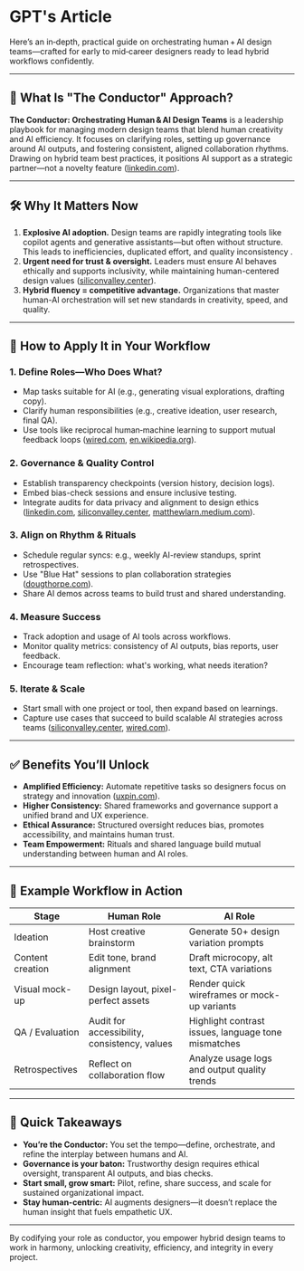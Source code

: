 # GPT's Article

Here’s an in‑depth, practical guide on orchestrating human + AI design teams—crafted for early to mid‑career designers ready to lead hybrid workflows confidently.

---

## 🎯 What Is "The Conductor" Approach?

**The Conductor: Orchestrating Human & AI Design Teams** is a leadership playbook for managing modern design teams that blend human creativity and AI efficiency. It focuses on clarifying roles, setting up governance around AI outputs, and fostering consistent, aligned collaboration rhythms. Drawing on hybrid team best practices, it positions AI support as a strategic partner—not a novelty feature ([linkedin.com][1]).

---

## 🛠 Why It Matters Now

1. **Explosive AI adoption.** Design teams are rapidly integrating tools like copilot agents and generative assistants—but often without structure. This leads to inefficiencies, duplicated effort, and quality inconsistency .
2. **Urgent need for trust & oversight.** Leaders must ensure AI behaves ethically and supports inclusivity, while maintaining human-centered design values ([siliconvalley.center][2]).
3. **Hybrid fluency = competitive advantage.** Organizations that master human-AI orchestration will set new standards in creativity, speed, and quality.

---

## 🔧 How to Apply It in Your Workflow

### 1. **Define Roles—Who Does What?**

* Map tasks suitable for AI (e.g., generating visual explorations, drafting copy).
* Clarify human responsibilities (e.g., creative ideation, user research, final QA).
* Use tools like reciprocal human‑machine learning to support mutual feedback loops ([wired.com][3], [en.wikipedia.org][4]).

### 2. **Governance & Quality Control**

* Establish transparency checkpoints (version history, decision logs).
* Embed bias-check sessions and ensure inclusive testing.
* Integrate audits for data privacy and alignment to design ethics ([linkedin.com][5], [siliconvalley.center][2], [matthewlarn.medium.com][6]).

### 3. **Align on Rhythm & Rituals**

* Schedule regular syncs: e.g., weekly AI-review standups, sprint retrospectives.
* Use "Blue Hat" sessions to plan collaboration strategies ([dougthorpe.com][7]).
* Share AI demos across teams to build trust and shared understanding.

### 4. **Measure Success**

* Track adoption and usage of AI tools across workflows.
* Monitor quality metrics: consistency of AI outputs, bias reports, user feedback.
* Encourage team reflection: what's working, what needs iteration?

### 5. **Iterate & Scale**

* Start small with one project or tool, then expand based on learnings.
* Capture use cases that succeed to build scalable AI strategies across teams ([siliconvalley.center][2], [wired.com][3]).

---

## ✅ Benefits You’ll Unlock

* **Amplified Efficiency:** Automate repetitive tasks so designers focus on strategy and innovation ([uxpin.com][8]).
* **Higher Consistency:** Shared frameworks and governance support a unified brand and UX experience.
* **Ethical Assurance:** Structured oversight reduces bias, promotes accessibility, and maintains human trust.
* **Team Empowerment:** Rituals and shared language build mutual understanding between human and AI roles.

---

## 🎨 Example Workflow in Action

| Stage            | Human Role                                   | AI Role                                             |
| ---------------- | -------------------------------------------- | --------------------------------------------------- |
| Ideation         | Host creative brainstorm                     | Generate 50+ design variation prompts               |
| Content creation | Edit tone, brand alignment                   | Draft microcopy, alt text, CTA variations           |
| Visual mock-up   | Design layout, pixel-perfect assets          | Render quick wireframes or mock-up variants         |
| QA / Evaluation  | Audit for accessibility, consistency, values | Highlight contrast issues, language tone mismatches |
| Retrospectives   | Reflect on collaboration flow                | Analyze usage logs and output quality trends        |

---

## 📌 Quick Takeaways

* **You’re the Conductor:** You set the tempo—define, orchestrate, and refine the interplay between humans and AI.
* **Governance is your baton:** Trustworthy design requires ethical oversight, transparent AI outputs, and bias checks.
* **Start small, grow smart:** Pilot, refine, share success, and scale for sustained organizational impact.
* **Stay human-centric:** AI augments designers—it doesn’t replace the human insight that fuels empathetic UX.

---

By codifying your role as conductor, you empower hybrid design teams to work in harmony, unlocking creativity, efficiency, and integrity in every project.

[1]: https://www.linkedin.com/pulse/collaborative-intelligence-orchestrating-human-ai-teams-continuous-vnv1e?utm_source=chatgpt.com "Orchestrating Human-AI Teams for Continuous Improvement"
[2]: https://siliconvalley.center/blog/redefining-leadership-in-the-age-of-human-ai-teams-from-commanding-to-orchestrating?utm_source=chatgpt.com "Redefining Leadership in the Age of Human-AI Teams"
[3]: https://www.wired.com/story/artificial-intelligence-work-organizational-strategy?utm_source=chatgpt.com "AI Will Evolve Into an Organizational Strategy for All"
[4]: https://en.wikipedia.org/wiki/Reciprocal_human_machine_learning?utm_source=chatgpt.com "Reciprocal human machine learning"
[5]: https://www.linkedin.com/pulse/integrating-ai-human-centered-design-best-practices-milene-xwcdf?utm_source=chatgpt.com "Integrating AI with Human-Centered Design: Best Practices - LinkedIn"
[6]: https://matthewlarn.medium.com/the-future-of-design-leadership-in-the-era-of-ai-e56e75f68076?utm_source=chatgpt.com "The Future of Design Leadership in the Era of AI - Matthew Stephens"
[7]: https://dougthorpe.com/orchestration-leadership-the-symphony-of-human-and-ai-collaboration/?utm_source=chatgpt.com "Orchestration Leadership: The Symphony of Human and AI ..."
[8]: https://www.uxpin.com/studio/blog/how-ai-improves-design-team-workflows/?utm_source=chatgpt.com "How AI Improves Design Team Workflows - UXPin"
